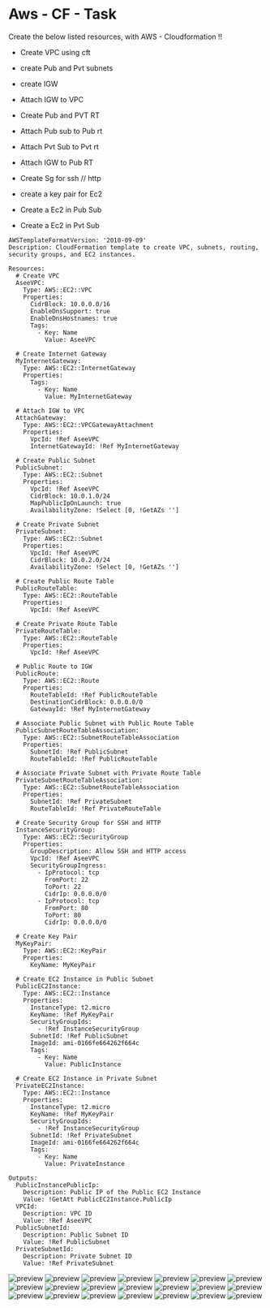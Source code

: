 # Aws - CF - Task


Create the below listed resources, with AWS - Cloudformation !!

- Create VPC using cft
- create Pub and Pvt subnets
- create IGW
- Attach IGW to VPC
- Create Pub and PVT RT
- Attach Pub sub to Pub rt
- Attach Pvt Sub to Pvt rt
- Attach IGW to Pub RT

- Create Sg for ssh // http
- create a key pair for Ec2
- Create a Ec2 in Pub Sub
- Create a Ec2 in Pvt Sub 

```
AWSTemplateFormatVersion: '2010-09-09'
Description: CloudFormation template to create VPC, subnets, routing, security groups, and EC2 instances.

Resources:
  # Create VPC
  AseeVPC:
    Type: AWS::EC2::VPC
    Properties:
      CidrBlock: 10.0.0.0/16
      EnableDnsSupport: true
      EnableDnsHostnames: true
      Tags:
        - Key: Name
          Value: AseeVPC

  # Create Internet Gateway
  MyInternetGateway:
    Type: AWS::EC2::InternetGateway
    Properties:
      Tags:
        - Key: Name
          Value: MyInternetGateway

  # Attach IGW to VPC
  AttachGateway:
    Type: AWS::EC2::VPCGatewayAttachment
    Properties:
      VpcId: !Ref AseeVPC
      InternetGatewayId: !Ref MyInternetGateway

  # Create Public Subnet
  PublicSubnet:
    Type: AWS::EC2::Subnet
    Properties:
      VpcId: !Ref AseeVPC
      CidrBlock: 10.0.1.0/24
      MapPublicIpOnLaunch: true
      AvailabilityZone: !Select [0, !GetAZs '']

  # Create Private Subnet
  PrivateSubnet:
    Type: AWS::EC2::Subnet
    Properties:
      VpcId: !Ref AseeVPC
      CidrBlock: 10.0.2.0/24
      AvailabilityZone: !Select [0, !GetAZs '']

  # Create Public Route Table
  PublicRouteTable:
    Type: AWS::EC2::RouteTable
    Properties:
      VpcId: !Ref AseeVPC

  # Create Private Route Table
  PrivateRouteTable:
    Type: AWS::EC2::RouteTable
    Properties:
      VpcId: !Ref AseeVPC

  # Public Route to IGW
  PublicRoute:
    Type: AWS::EC2::Route
    Properties:
      RouteTableId: !Ref PublicRouteTable
      DestinationCidrBlock: 0.0.0.0/0
      GatewayId: !Ref MyInternetGateway

  # Associate Public Subnet with Public Route Table
  PublicSubnetRouteTableAssociation:
    Type: AWS::EC2::SubnetRouteTableAssociation
    Properties:
      SubnetId: !Ref PublicSubnet
      RouteTableId: !Ref PublicRouteTable

  # Associate Private Subnet with Private Route Table
  PrivateSubnetRouteTableAssociation:
    Type: AWS::EC2::SubnetRouteTableAssociation
    Properties:
      SubnetId: !Ref PrivateSubnet
      RouteTableId: !Ref PrivateRouteTable

  # Create Security Group for SSH and HTTP
  InstanceSecurityGroup:
    Type: AWS::EC2::SecurityGroup
    Properties:
      GroupDescription: Allow SSH and HTTP access
      VpcId: !Ref AseeVPC
      SecurityGroupIngress:
        - IpProtocol: tcp
          FromPort: 22
          ToPort: 22
          CidrIp: 0.0.0.0/0
        - IpProtocol: tcp
          FromPort: 80
          ToPort: 80
          CidrIp: 0.0.0.0/0

  # Create Key Pair
  MyKeyPair:
    Type: AWS::EC2::KeyPair
    Properties:
      KeyName: MyKeyPair

  # Create EC2 Instance in Public Subnet
  PublicEC2Instance:
    Type: AWS::EC2::Instance
    Properties:
      InstanceType: t2.micro
      KeyName: !Ref MyKeyPair
      SecurityGroupIds:
        - !Ref InstanceSecurityGroup
      SubnetId: !Ref PublicSubnet
      ImageId: ami-0166fe664262f664c 
      Tags:
        - Key: Name
          Value: PublicInstance

  # Create EC2 Instance in Private Subnet
  PrivateEC2Instance:
    Type: AWS::EC2::Instance
    Properties:
      InstanceType: t2.micro
      KeyName: !Ref MyKeyPair
      SecurityGroupIds:
        - !Ref InstanceSecurityGroup
      SubnetId: !Ref PrivateSubnet
      ImageId: ami-0166fe664262f664c
      Tags:
        - Key: Name
          Value: PrivateInstance

Outputs:
  PublicInstancePublicIp:
    Description: Public IP of the Public EC2 Instance
    Value: !GetAtt PublicEC2Instance.PublicIp
  VPCId:
    Description: VPC ID
    Value: !Ref AseeVPC
  PublicSubnetId:
    Description: Public Subnet ID
    Value: !Ref PublicSubnet
  PrivateSubnetId:
    Description: Private Subnet ID
    Value: !Ref PrivateSubnet

```

![preview](Images_folder/cft/image1.png)
![preview](Images_folder/cft/image2.png)
![preview](Images_folder/cft/image3.png)
![preview](Images_folder/cft/image4.png)
![preview](Images_folder/cft/image5.png)
![preview](Images_folder/cft/image6.png)
![preview](Images_folder/cft/image7.png)
![preview](Images_folder/cft/image8.png)
![preview](Images_folder/cft/image9.png)
![preview](Images_folder/cft/image10.png)
![preview](Images_folder/cft/image11.png)
![preview](Images_folder/cft/image12.png)
![preview](Images_folder/cft/image13.png)
![preview](Images_folder/cft/image14.png)
![preview](Images_folder/cft/image15.png)
![preview](Images_folder/cft/image16.png)
![preview](Images_folder/cft/image17.png)
![preview](Images_folder/cft/image18.png)
![preview](Images_folder/cft/image19.png)
![preview](Images_folder/cft/image20.png)
![preview](Images_folder/cft/image21.png)
